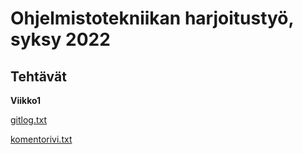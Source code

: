 # Ohjelmistotekniikan harjoitustyö, syksy 2022
## Tehtävät
**Viikko1**

[gitlog.txt](./laskarit/viikko1/gitlog.txt)

[komentorivi.txt](./laskarit/viikko1/komentorivi.txt)

